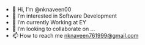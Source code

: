 - 👋 Hi, I’m @nknaveen00
- 👀 I’m interested in Software Development 
- 🌱 I’m currently Working at EY
- 💞️ I’m looking to collaborate on ...
- 📫 How to reach me nknaveen761999@gmail.com

<!---
nknaveen00/nknaveen00 is a ✨ special ✨ repository because its `README.md` (this file) appears on your GitHub profile.
You can click the Preview link to take a look at your changes.
--->
